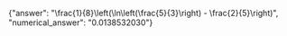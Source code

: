 {"answer": "\\frac{1}{8}\\left(\\ln\\left(\\frac{5}{3}\\right) - \\frac{2}{5}\\right)", "numerical_answer": "0.0138532030"}